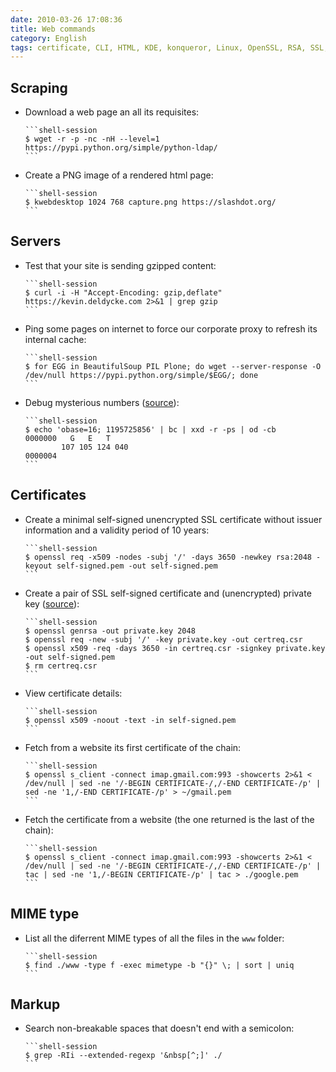 ```yaml
---
date: 2010-03-26 17:08:36
title: Web commands
category: English
tags: certificate, CLI, HTML, KDE, konqueror, Linux, OpenSSL, RSA, SSL, wget, x509, Regular expression
---
```



## Scraping

  * Download a web page an all its requisites:

        ```shell-session
        $ wget -r -p -nc -nH --level=1 https://pypi.python.org/simple/python-ldap/
        ```

  * Create a PNG image of a rendered html page:

        ```shell-session
        $ kwebdesktop 1024 768 capture.png https://slashdot.org/
        ```


## Servers

  * Test that your site is sending gzipped content:

        ```shell-session
        $ curl -i -H "Accept-Encoding: gzip,deflate" https://kevin.deldycke.com 2>&1 | grep gzip
        ```

  * Ping some pages on internet to force our corporate proxy to refresh its internal cache:

        ```shell-session
        $ for EGG in BeautifulSoup PIL Plone; do wget --server-response -O /dev/null https://pypi.python.org/simple/$EGG/; done
        ```

  * Debug mysterious numbers ([source](https://news.ycombinator.com/item?id=22037088)):

        ```shell-session
        $ echo 'obase=16; 1195725856' | bc | xxd -r -ps | od -cb
        0000000   G   E   T
                107 105 124 040
        0000004
        ```


## Certificates

  * Create a minimal self-signed unencrypted SSL certificate without issuer information and a validity period of 10 years:

        ```shell-session
        $ openssl req -x509 -nodes -subj '/' -days 3650 -newkey rsa:2048 -keyout self-signed.pem -out self-signed.pem
        ```

  * Create a pair of SSL self-signed certificate and (unencrypted) private key ([source](https://devsec.org/info/ssl-cert.html)):

        ```shell-session
        $ openssl genrsa -out private.key 2048
        $ openssl req -new -subj '/' -key private.key -out certreq.csr
        $ openssl x509 -req -days 3650 -in certreq.csr -signkey private.key -out self-signed.pem
        $ rm certreq.csr
        ```

  * View certificate details:

        ```shell-session
        $ openssl x509 -noout -text -in self-signed.pem
        ```

  * Fetch from a website its first certificate of the chain:

        ```shell-session
        $ openssl s_client -connect imap.gmail.com:993 -showcerts 2>&1 < /dev/null | sed -ne '/-BEGIN CERTIFICATE-/,/-END CERTIFICATE-/p' | sed -ne '1,/-END CERTIFICATE-/p' > ~/gmail.pem
        ```

  * Fetch the certificate from a website (the one returned is the last of the chain):

        ```shell-session
        $ openssl s_client -connect imap.gmail.com:993 -showcerts 2>&1 < /dev/null | sed -ne '/-BEGIN CERTIFICATE-/,/-END CERTIFICATE-/p' | tac | sed -ne '1,/-BEGIN CERTIFICATE-/p' | tac > ./google.pem
        ```


## MIME type

  * List all the diferrent MIME types of all the files in the `www` folder:

        ```shell-session
        $ find ./www -type f -exec mimetype -b "{}" \; | sort | uniq
        ```


## Markup

  * Search non-breakable spaces that doesn't end with a semicolon:

        ```shell-session
        $ grep -RIi --extended-regexp '&nbsp[^;]' ./
        ```
